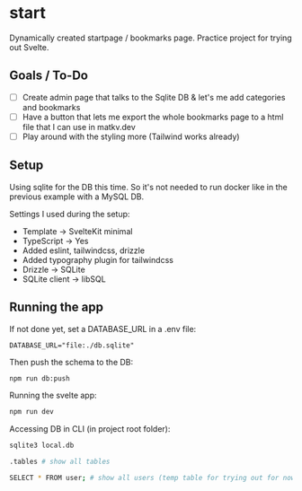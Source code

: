 # start

Dynamically created startpage / bookmarks page. Practice project for trying out Svelte.

## Goals / To-Do

- [ ] Create admin page that talks to the Sqlite DB & let's me add categories and bookmarks
- [ ] Have a button that lets me export the whole bookmarks page to a html file that I can use in matkv.dev
- [ ] Play around with the styling more (Tailwind works already)

## Setup

Using sqlite for the DB this time. So it's not needed to run docker like in the previous example with a MySQL DB.

Settings I used during the setup:

- Template -> SvelteKit minimal
- TypeScript -> Yes
- Added eslint, tailwindcss, drizzle
- Added typography plugin for tailwindcss
- Drizzle -> SQLite
- SQLite client -> libSQL

## Running the app

If not done yet, set a DATABASE_URL in a .env file:

```
DATABASE_URL="file:./db.sqlite"
```

Then push the schema to the DB:

```bash
npm run db:push
```

Running the svelte app:

```bash
npm run dev
```

Accessing DB in CLI (in project root folder):

```bash
sqlite3 local.db

.tables # show all tables

SELECT * FROM user; # show all users (temp table for trying out for now)
```
